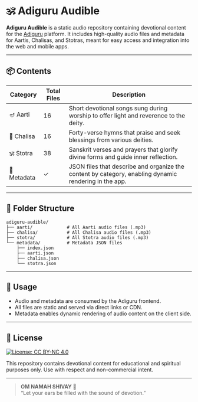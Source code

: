 # 🕉️ Adiguru Audible

**Adiguru Audible** is a static audio repository containing devotional content for the [Adiguru](https://your-adiguru-site-link.com) platform. It includes high-quality audio files and metadata for Aartis, Chalisas, and Stotras, meant for easy access and integration into the web and mobile apps.

---

## 📦 Contents

| Category  | Total Files | Description |
|-----------|-------------|-------------|
| 🪔 Aarti   | 16          | Short devotional songs sung during worship to offer light and reverence to the deity. |
| 📜 Chalisa | 16          | Forty-verse hymns that praise and seek blessings from various deities. |
| 🕉️ Stotra | 38          | Sanskrit verses and prayers that glorify divine forms and guide inner reflection. |
| 📁 Metadata | ✓ | JSON files that describe and organize the content by category, enabling dynamic rendering in the app. |

---

## 📁 Folder Structure

```text
adiguru-audible/
├── aarti/             # All Aarti audio files (.mp3)
├── chalisa/           # All Chalisa audio files (.mp3)
├── stotra/            # All Stotra audio files (.mp3)
└── metadata/          # Metadata JSON files
    ├── index.json
    ├── aarti.json
    ├── chalisa.json
    └── stotra.json
```

---

## 🧠 Usage

- Audio and metadata are consumed by the Adiguru frontend.
- All files are static and served via direct links or CDN.
- Metadata enables dynamic rendering of audio content on the client side.

---

## 🔖 License

[![License: CC BY-NC 4.0](https://img.shields.io/badge/License-CC%20BY--NC%204.0-lightgrey.svg)](http://creativecommons.org/licenses/by-nc/4.0/)

This repository contains devotional content for educational and spiritual purposes only. Use with respect and non-commercial intent.

---

> **OM NAMAH SHIVAY 🙏**  
> “Let your ears be filled with the sound of devotion.”
